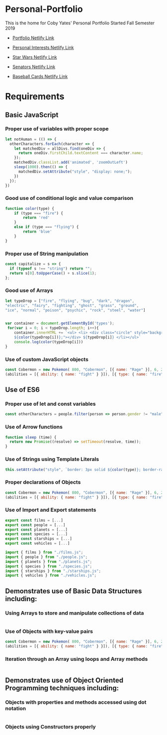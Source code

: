 # Personal-Portfolio

This is the home for Coby Yates' Personal Portfolio
Started Fall Semester 2019

* [Portfolio Netlify Link](https://cobyyates.netlify.com/)

* [Personal Interests Netlify Link](https://coberspersonalinterests.netlify.com/)

* [Star Wars Netlify Link](https://cobyyates.netlify.com/starwars.html)

* [Senators Netlify Link](https://cobyyates.netlify.com/pokemon.html)

* [Baseball Cards Netlify Link](https://cobyyates.netlify.com/pokemon.html)
# Requirements

## Basic JavaScript

### Proper use of variables with proper scope

```JavaScript
let notHuman = (() => {
  otherCharacters.forEach(character => {
    let matchedDiv = allDivs.find(oneDiv => {
      return oneDiv.firstChild.textContent === character.name;
    });
    matchedDiv.classList.add('animated', 'zoomOutLeft')
    sleep(1000).then(() => {
      matchedDiv.setAttribute("style", "display: none;");
    })
  });
})
```

### Good use of conditional logic and value comparison

```JavaScript
function color(type) {
    if (type === "fire") {
        return 'red'
    }
    else if (type === "flying") {
        return 'blue'
    }
}
```

### Proper use of String manipulation
```JavaScript
const capitalize = s => {
  if (typeof s !== "string") return "";
  return s[0].toUpperCase() + s.slice(1);
};
```

### Good use of Arrays
```JavaScript
let typeDrop = ["fire", "flying", "bug", "dark", "dragon",
"electric", "fairy", "fighting", "ghost", "grass", "ground",
"ice", "normal", "poison", "psychic", "rock", "steel", "water"]


var container = document.getElementById('types');
 for(var i = 0; i < typeDrop.length; i++){
    container.innerHTML += `<ul> <li> <div class="circle" style="background-color: 
    ${color(typeDrop[i])};"></div> ${typeDrop[i]} </li></ul>`
    console.log(color(typeDrop[i]))
} 
```
### Use of custom JavaScript objects
```JavaScript
const Cobermon = new Pokemon( 800, "Cobermon", [{ name: "Rage" }], 6, 250, 
(abilities = [{ ability: { name: "fight" } }]), [{ type: { name: "fire" } }]);
```

## Use of ES6

### Proper use of let and const variables

```JavaScript
const otherCharacters = people.filter(person => person.gender != "male" && person.gender != "female");
```
### Use of Arrow functions
```JavaScript
function sleep (time) {
  return new Promise((resolve) => setTimeout(resolve, time));
}
```

### Use of Strings using Template Literals
```JavaScript
this.setAttribute("style", `border: 3px solid ${color(type)}; border-radius: 15px`)
```

### Proper declarations of Objects
```JavaScript
const Cobermon = new Pokemon( 800, "Cobermon", [{ name: "Rage" }], 6, 250, 
(abilities = [{ ability: { name: "fight" } }]), [{ type: { name: "fire" } }]);
```

### Use of Import and Export statements
```JavaScript
export const films = [...]
export const people = [...]
export const planets = [...]
export const species = [...]
export const starships = [...]
export const vehicles = [...]

import { films } from "./films.js";
import { people } from "./people.js";
import { planets } from "./planets.js";
import { species } from "./species.js";
import { starships } from "./starships.js";
import { vehicles } from "./vehicles.js";
```

## Demonstrates use of Basic Data Structures including:
### Using Arrays to store and manipulate collections of data
```JavaScript

```
### Use of Objects with key-value pairs
```JavaScript
const Cobermon = new Pokemon( 800, "Cobermon", [{ name: "Rage" }], 6, 250, 
(abilities = [{ ability: { name: "fight" } }]), [{ type: { name: "fire" } }]);
```
### Iteration through an Array using loops and Array methods
```JavaScript

```
## Demonstrates use of Object Oriented Programming techniques including:
### Objects with properties and methods accessed using dot notation
```JavaScript

```
### Objects using Constructors properly
```JavaScript

```